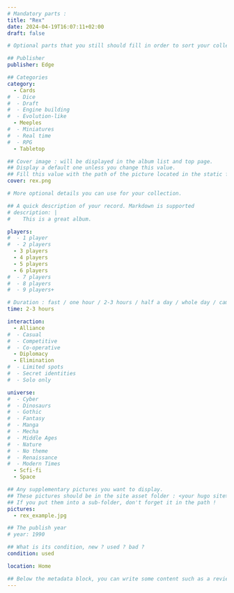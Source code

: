 ```yaml
---
# Mandatory parts :
title: "Rex"
date: 2024-04-19T16:07:11+02:00
draft: false

# Optional parts that you still should fill in order to sort your collection

## Publisher
publisher: Edge

## Categories
category:
  - Cards
#  - Dice
#  - Draft
#  - Engine building
#  - Evolution-like
  - Meeples
#  - Miniatures
#  - Real time
#  - RPG
  - Tabletop

## Cover image : will be displayed in the album list and top page.
## Display a default one unless you change this value.
## Fill this value with the path of the picture located in the static folder
cover: rex.png

# More optional details you can use for your collection.

## A quick description of your record. Markdown is supported
# description: |
#    This is a great album.

players:
#  - 1 player
#  - 2 players
  - 3 players
  - 4 players
  - 5 players
  - 6 players
#  - 7 players
#  - 8 players
#  - 9 players+

# Duration : fast / one hour / 2-3 hours / half a day / whole day / campaign
time: 2-3 hours

interaction:
  - Alliance
#  - Casual
#  - Competitive
#  - Co-operative
  - Diplomacy
  - Elimination
#  - Limited spots
#  - Secret identities
#  - Solo only

universe:
#  - Cyber
#  - Dinosaurs
#  - Gothic
#  - Fantasy
#  - Manga
#  - Mecha
#  - Middle Ages
#  - Nature
#  - No theme
#  - Renaissance
#  - Modern Times
  - Scfi-fi
  - Space

## Any supplementary pictures you want to display.
## These pictures should be in the site asset folder : <your hugo site>/static
## If you put them into a sub-folder, don't forget it in the path !
pictures:
  - rex_example.jpg

## The publish year
# year: 1990

## What is its condition, new ? used ? bad ?
condition: used

location: Home

## Below the metadata block, you can write some content such as a review or anything else you want. It'll be displayed in the album page.
---
```

